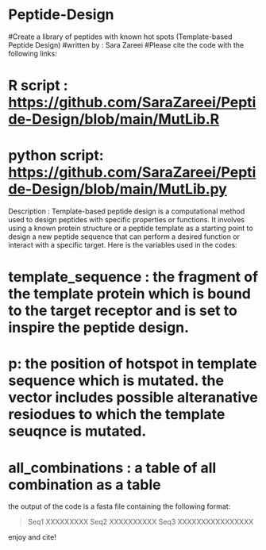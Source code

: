 # Peptide-Design


#Create a library of peptides with known hot spots (Template-based Peptide Design)
#written by : Sara Zareei
#Please cite the code with the following links: 
# R script : https://github.com/SaraZareei/Peptide-Design/blob/main/MutLib.R
# python script: https://github.com/SaraZareei/Peptide-Design/blob/main/MutLib.py


Description :
Template-based peptide design is a computational method used to design peptides with specific properties or functions. 
It involves using a known protein structure or a peptide template as a starting point to design a new peptide sequence that can perform a desired function or interact with a specific target.
Here is the variables used in the codes: 

# template_sequence : the fragment of the template protein which is bound to the target receptor and is set to inspire the peptide design. 
# p: the position of hotspot in template sequence which is mutated. the vector includes possible alteranative resiodues to which the template seuqnce is mutated. 
# all_combinations : a table of all combination as a table 


the output of the code is a fasta file containing the following format:
>Seq1
XXXXXXXXX
>Seq2
XXXXXXXXXX
>Seq3
XXXXXXXXXXXXXXXX

enjoy and cite!
